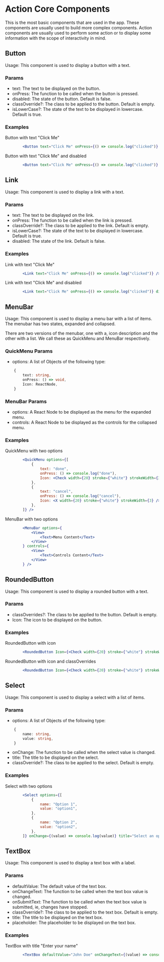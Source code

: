 # Action Core Components

This is the most basic components that are used in the app. These components are usually used to build more complex components. Action components are usually used to perform some action or to display some information with the scope of interactivity in mind.

## Button 

Usage: This component is used to display a button with a text.

### Params

- text: The text to be displayed on the button.
- onPress: The function to be called when the button is pressed.
- disabled: The state of the button. Default is false.
- classOverride?: The class to be applied to the button. Default is empty.
- isLowerCase?: The state of the text to be displayed in lowercase. Default is true.

### Examples

Button with text "Click Me"

```jsx
        <Button text="Click Me" onPress={() => console.log("clicked")} />
```

Button with text "Click Me" and disabled

```jsx
        <Button text="Click Me" onPress={() => console.log("clicked")} disabled />
```

## Link 

Usage: This component is used to display a link with a text.

### Params

- text: The text to be displayed on the link.
- onPress: The function to be called when the link is pressed.
- classOverride?: The class to be applied to the link. Default is empty.
- isLowerCase?: The state of the text to be displayed in lowercase. Default is true.
- disabled: The state of the link. Default is false.

### Examples

Link with text "Click Me"

```jsx
        <Link text="Click Me" onPress={() => console.log("clicked")} />
```

Link with text "Click Me" and disabled

```jsx
        <Link text="Click Me" onPress={() => console.log("clicked")} disabled />
```

## MenuBar 

Usage: This component is used to display a menu bar with a list of items. The menubar has two states, expanded and collapsed.

There are two versions of the menubar, one with a, icon description and the other with a list. We call these as QuickMenu and MenuBar respectively.

### QuickMenu Params

- options: A list of Objects of the following type:

```typescript
    {
        text: string,
        onPress: () => void,
        Icon: ReactNode,
    }
```

### MenuBar Params

- options: A React Node to be displayed as the menu for the expanded menu.
- controls: A React Node to be displayed as the controls for the collapsed menu.

### Examples

QuickMenu with two options

```jsx
        <QuickMenu options={[
            {
                text: "done",
                onPress: () => console.log("done"),
                Icon: <Check width={20} stroke={"white"} strokeWidth={3} />,
            },
            {
                text: "cancel",
                onPress: () => console.log("cancel"),
                Icon: <X width={20} stroke={"white"} strokeWidth={3} />,
            },
        ]} />
```

MenuBar with two options

```jsx
        <MenuBar options={
            <View>
                <Text>Menu Content</Text>
            </View>
        } controls={
            <View>
                <Text>Controls Content</Text>
            </View>
        } />
```

## RoundedButton

Usage: This component is used to display a rounded button with a text.

### Params

- classOverrides?: The class to be applied to the button. Default is empty.
- Icon: The icon to be displayed on the button.

### Examples

RoundedButton with icon

```jsx
        <RoundedButton Icon={<Check width={20} stroke={"white"} strokeWidth={3} />} />
```

RoundedButton with icon and classOverrides

```jsx
        <RoundedButton Icon={<Check width={20} stroke={"white"} strokeWidth={3} />} classOverrides="bg-blue-500" />
```

## Select 

Usage: This component is used to display a select with a list of items. 

### Params

- options: A list of Objects of the following type:

```typescript
    {
        name: string,
        value: string,
    }
```

- onChange: The function to be called when the select value is changed.
- title: The title to be displayed on the select.
- classOverride?: The class to be applied to the select. Default is empty.

### Examples

Select with two options

```jsx
        <Select options={[
            {
                name: "Option 1",
                value: "option1",
            },
            {
                name: "Option 2",
                value: "option2",
            },
        ]} onChange={(value) => console.log(value)} title="Select an option" />
```

## TextBox

Usage: This component is used to display a text box with a label.

### Params

- defaultValue: The default value of the text box.
- onChangeText: The function to be called when the text box value is changed.
- onSubmitText: The function to be called when the text box value is submitted, ie, changes have stopped.
- classOverride?: The class to be applied to the text box. Default is empty.
- title: The title to be displayed on the text box.
- placeholder: The placeholder to be displayed on the text box.

### Examples

TextBox with title "Enter your name"

```jsx
        <TextBox defaultValue="John Doe" onChangeText={(value) => console.log(value)} onSubmitText={(value) => console.log(value)} title="Enter your name" placeholder="John Doe" />
```
